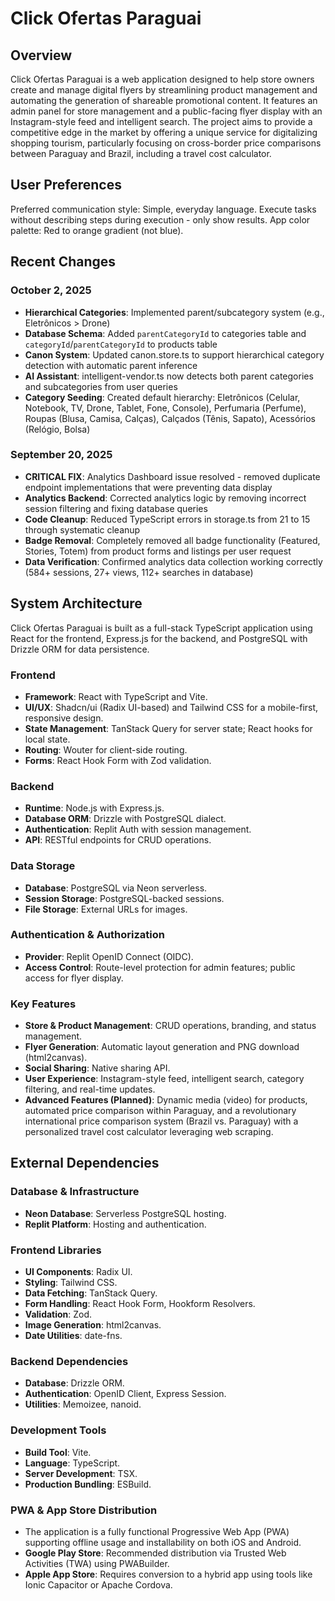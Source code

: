 # Click Ofertas Paraguai

## Overview

Click Ofertas Paraguai is a web application designed to help store owners create and manage digital flyers by streamlining product management and automating the generation of shareable promotional content. It features an admin panel for store management and a public-facing flyer display with an Instagram-style feed and intelligent search. The project aims to provide a competitive edge in the market by offering a unique service for digitalizing shopping tourism, particularly focusing on cross-border price comparisons between Paraguay and Brazil, including a travel cost calculator.

## User Preferences

Preferred communication style: Simple, everyday language.
Execute tasks without describing steps during execution - only show results.
App color palette: Red to orange gradient (not blue).

## Recent Changes

### October 2, 2025
- **Hierarchical Categories**: Implemented parent/subcategory system (e.g., Eletrônicos > Drone)
- **Database Schema**: Added `parentCategoryId` to categories table and `categoryId`/`parentCategoryId` to products table
- **Canon System**: Updated canon.store.ts to support hierarchical category detection with automatic parent inference
- **AI Assistant**: intelligent-vendor.ts now detects both parent categories and subcategories from user queries
- **Category Seeding**: Created default hierarchy: Eletrônicos (Celular, Notebook, TV, Drone, Tablet, Fone, Console), Perfumaria (Perfume), Roupas (Blusa, Camisa, Calças), Calçados (Tênis, Sapato), Acessórios (Relógio, Bolsa)

### September 20, 2025
- **CRITICAL FIX**: Analytics Dashboard issue resolved - removed duplicate endpoint implementations that were preventing data display
- **Analytics Backend**: Corrected analytics logic by removing incorrect session filtering and fixing database queries  
- **Code Cleanup**: Reduced TypeScript errors in storage.ts from 21 to 15 through systematic cleanup
- **Badge Removal**: Completely removed all badge functionality (Featured, Stories, Totem) from product forms and listings per user request
- **Data Verification**: Confirmed analytics data collection working correctly (584+ sessions, 27+ views, 112+ searches in database)

## System Architecture

Click Ofertas Paraguai is built as a full-stack TypeScript application using React for the frontend, Express.js for the backend, and PostgreSQL with Drizzle ORM for data persistence.

### Frontend
- **Framework**: React with TypeScript and Vite.
- **UI/UX**: Shadcn/ui (Radix UI-based) and Tailwind CSS for a mobile-first, responsive design.
- **State Management**: TanStack Query for server state; React hooks for local state.
- **Routing**: Wouter for client-side routing.
- **Forms**: React Hook Form with Zod validation.

### Backend
- **Runtime**: Node.js with Express.js.
- **Database ORM**: Drizzle with PostgreSQL dialect.
- **Authentication**: Replit Auth with session management.
- **API**: RESTful endpoints for CRUD operations.

### Data Storage
- **Database**: PostgreSQL via Neon serverless.
- **Session Storage**: PostgreSQL-backed sessions.
- **File Storage**: External URLs for images.

### Authentication & Authorization
- **Provider**: Replit OpenID Connect (OIDC).
- **Access Control**: Route-level protection for admin features; public access for flyer display.

### Key Features
- **Store & Product Management**: CRUD operations, branding, and status management.
- **Flyer Generation**: Automatic layout generation and PNG download (html2canvas).
- **Social Sharing**: Native sharing API.
- **User Experience**: Instagram-style feed, intelligent search, category filtering, and real-time updates.
- **Advanced Features (Planned)**: Dynamic media (video) for products, automated price comparison within Paraguay, and a revolutionary international price comparison system (Brazil vs. Paraguay) with a personalized travel cost calculator leveraging web scraping.

## External Dependencies

### Database & Infrastructure
- **Neon Database**: Serverless PostgreSQL hosting.
- **Replit Platform**: Hosting and authentication.

### Frontend Libraries
- **UI Components**: Radix UI.
- **Styling**: Tailwind CSS.
- **Data Fetching**: TanStack Query.
- **Form Handling**: React Hook Form, Hookform Resolvers.
- **Validation**: Zod.
- **Image Generation**: html2canvas.
- **Date Utilities**: date-fns.

### Backend Dependencies
- **Database**: Drizzle ORM.
- **Authentication**: OpenID Client, Express Session.
- **Utilities**: Memoizee, nanoid.

### Development Tools
- **Build Tool**: Vite.
- **Language**: TypeScript.
- **Server Development**: TSX.
- **Production Bundling**: ESBuild.

### PWA & App Store Distribution
- The application is a fully functional Progressive Web App (PWA) supporting offline usage and installability on both iOS and Android.
- **Google Play Store**: Recommended distribution via Trusted Web Activities (TWA) using PWABuilder.
- **Apple App Store**: Requires conversion to a hybrid app using tools like Ionic Capacitor or Apache Cordova.